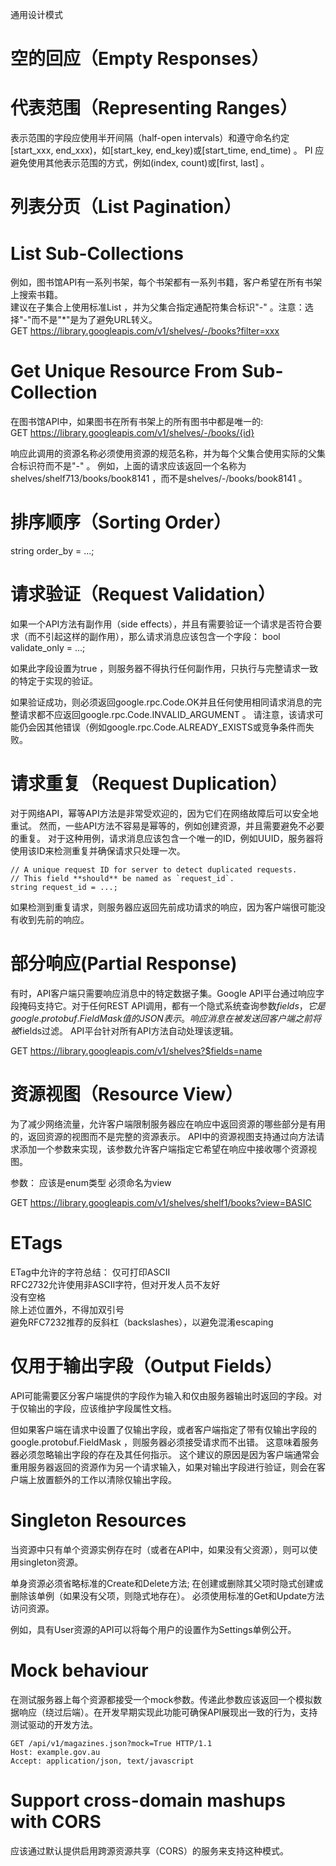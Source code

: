 通用设计模式

# 空的回应（Empty Responses）


# 代表范围（Representing Ranges）
表示范围的字段应使用半开间隔（half-open intervals）和遵守命名约定[start_xxx, end_xxx)，如[start_key, end_key)或[start_time, end_time) 。 PI 应避免使用其他表示范围的方式，例如(index, count)或[first, last] 。


# 列表分页（List Pagination）

# List Sub-Collections
例如，图书馆API有一系列书架，每个书架都有一系列书籍，客户希望在所有书架上搜索书籍。  
建议在子集合上使用标准List ，并为父集合指定通配符集合标识"-" 。注意：选择"-"而不是"\*"是为了避免URL转义。  
GET https://library.googleapis.com/v1/shelves/-/books?filter=xxx


# Get Unique Resource From Sub-Collection
在图书馆API中，如果图书在所有书架上的所有图书中都是唯一的:  
GET https://library.googleapis.com/v1/shelves/-/books/{id}

响应此调用的资源名称必须使用资源的规范名称，并为每个父集合使用实际的父集合标识符而不是"-" 。 例如，上面的请求应该返回一个名称为shelves/shelf713/books/book8141 ，而不是shelves/-/books/book8141 。  

# 排序顺序（Sorting Order）
string order_by = ...;


# 请求验证（Request Validation）
如果一个API方法有副作用（side effects），并且有需要验证一个请求是否符合要求（而不引起这样的副作用），那么请求消息应该包含一个字段： bool validate_only = ...;

如果此字段设置为true ，则服务器不得执行任何副作用，只执行与完整请求一致的特定于实现的验证。

如果验证成功，则必须返回google.rpc.Code.OK并且任何使用相同请求消息的完整请求都不应返回google.rpc.Code.INVALID_ARGUMENT 。 请注意，该请求可能仍会因其他错误（例如google.rpc.Code.ALREADY_EXISTS或竞争条件而失败。


# 请求重复（Request Duplication）
对于网络API，幂等API方法是非常受欢迎的，因为它们在网络故障后可以安全地重试。 然而，一些API方法不容易是幂等的，例如创建资源，并且需要避免不必要的重复。 对于这种用例，请求消息应该包含一个唯一的ID，例如UUID，服务器将使用该ID来检测重复并确保请求只处理一次。
```
// A unique request ID for server to detect duplicated requests.
// This field **should** be named as `request_id`.
string request_id = ...;
```
如果检测到重复请求，则服务器应返回先前成功请求的响应，因为客户端很可能没有收到先前的响应。


# 部分响应(Partial Response)
有时，API客户端只需要响应消息中的特定数据子集。Google API平台通过响应字段掩码支持它。对于任何REST API调用，都有一个隐式系统查询参数$fields ，它是google.protobuf.FieldMask值的JSON表示。响应消息在被发送回客户端之前将被$fields过滤。 API平台针对所有API方法自动处理该逻辑。  

GET https://library.googleapis.com/v1/shelves?$fields=name

# 资源视图（Resource View）
为了减少网络流量，允许客户端限制服务器应在响应中返回资源的哪些部分是有用的，返回资源的视图而不是完整的资源表示。 API中的资源视图支持通过向方法请求添加一个参数来实现，该参数允许客户端指定它希望在响应中接收哪个资源视图。

参数：
    应该是enum类型
    必须命名为view

GET https://library.googleapis.com/v1/shelves/shelf1/books?view=BASIC

# ETags
ETag中允许的字符总结：
    仅可打印ASCII  
    RFC2732允许使用非ASCII字符，但对开发人员不友好  
    没有空格  
    除上述位置外，不得加双引号  
    避免RFC7232推荐的反斜杠（backslashes），以避免混淆escaping


# 仅用于输出字段（Output Fields）   
API可能需要区分客户端提供的字段作为输入和仅由服务器输出时返回的字段。对于仅输出的字段，应该维护字段属性文档。

但如果客户端在请求中设置了仅输出字段，或者客户端指定了带有仅输出字段的google.protobuf.FieldMask ，则服务器必须接受请求而不出错。 这意味着服务器必须忽略输出字段的存在及其任何指示。 这个建议的原因是因为客户端通常会重用服务器返回的资源作为另一个请求输入，如果对输出字段进行验证，则会在客户端上放置额外的工作以清除仅输出字段。


# Singleton Resources
当资源中只有单个资源实例存在时（或者在API中，如果没有父资源），则可以使用singleton资源。

单身资源必须省略标准的Create和Delete方法; 在创建或删除其父项时隐式创建或删除该单例（如果没有父项，则隐式地存在）。 必须使用标准的Get和Update方法访问资源。

例如，具有User资源的API可以将每个用户的设置作为Settings单例公开。


# Mock behaviour
在测试服务器上每个资源都接受一个mock参数。传递此参数应该返回一个模拟数据响应（绕过后端）。在开发早期实现此功能可确保API展现出一致的行为，支持测试驱动的开发方法。
```
GET /api/v1/magazines.json?mock=True HTTP/1.1
Host: example.gov.au
Accept: application/json, text/javascript
```

# Support cross-domain mashups with CORS
应该通过默认提供启用跨源资源共享（CORS）的服务来支持这种模式。
